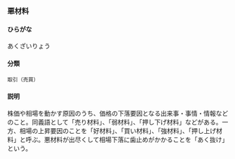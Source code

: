 <div style="display:none;">

## [あ行](securities-terms?id=あ行)

</div>

### 悪材料

#### ひらがな

あくざいりょう

#### 分類

`取引（売買）`

#### 説明

株価や相場を動かす原因のうち、価格の下落要因となる出来事・事情・情報などのこと。同義語として「売り材料」、「弱材料」、「押し下げ材料」などがある。一方、相場の上昇要因のことを「好材料」、「買い材料」、「強材料」、「押し上げ材料」と呼ぶ。悪材料が出尽くして相場下落に歯止めがかかることを「あく抜け」という。

<div style="display:none;">

## [か行](securities-terms?id=か行)
## [さ行](securities-terms?id=さ行)
## [た行](securities-terms?id=た行)
## [な行](securities-terms?id=な行)
## [は行](securities-terms?id=は行)
## [ま行](securities-terms?id=ま行)
## [や行](securities-terms?id=や行)
## [ら行](securities-terms?id=ら行)
## [わ行](securities-terms?id=わ行)
## [英数字・記号](securities-terms?id=英数字・記号)

</div>

